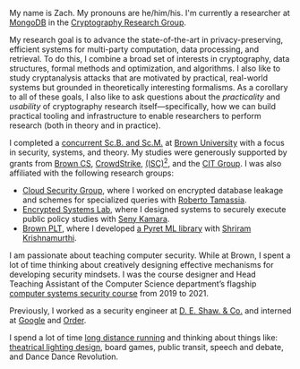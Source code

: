 My name is Zach. My pronouns are he/him/his. I'm currently a researcher at [MongoDB](https://mongodb.com) in the [Cryptography Research Group](https://www.mongodb.com/company/research/cryptography-research-group).

My research goal is to advance the state-of-the-art in privacy-preserving, efficient systems for multi-party computation, data processing, and retrieval. To do this, I combine a broad set of interests in cryptography, data structures, formal methods and optimization, and algorithms. I also like to study cryptanalysis attacks that are motivated by practical, real-world systems but grounded in theoretically interesting formalisms. As a corollary to all of these goals, I also like to ask questions about the _practicality_ and _usability_ of cryptography research itself—specifically, how we can build practical tooling and infrastructure to enable researchers to perform research (both in theory and in practice).

I completed a [concurrent Sc.B. and Sc.M.](notes/brown-courses/) at [Brown University](https://brown.edu) with a focus in security, systems, and theory. My studies were generously supported by grants from [Brown CS](https://cs.brown.edu/news/2021/03/24/ross-briden-and-zachary-espiritu-win-randy-f-pausch-computer-science-undergraduate-summer-research-award/), [CrowdStrike](https://www.crowdstrike.org/scholarships.html), <a href="https://iamcybersafe.org/s/undergraduate-scholarships">(ISC)<sup>2</sup></a>, and the [CIT Group](https://www.cit.com/). I was also affiliated with the following research groups:

- [Cloud Security Group](http://caps.cs.brown.edu/), where I worked on encrypted database leakage and schemes for specialized queries with [Roberto Tamassia](https://www.tamassia.net/).
- [Encrypted Systems Lab](http://esl.cs.brown.edu/), where I designed systems to securely execute public policy studies with [Seny Kamara](http://cs.brown.edu/~seny/).
- [Brown PLT](https://cs.brown.edu/research/plt/), where I developed [a Pyret ML library](https://cs0190.github.io/tensorflow.html) with [Shriram Krishnamurthi](http://cs.brown.edu/~sk/).

I am passionate about teaching computer security. While at Brown, I spent a lot of time thinking about creatively designing effective mechanisms for developing security mindsets. I was the course designer and Head Teaching Assistant of the Computer Science department’s flagship [computer systems security course](https://cs.brown.edu/courses/info/csci1660/) from 2019 to 2021.

Previously, I worked as a security engineer at [D. E. Shaw. & Co.](https://deshaw.com) and interned at [Google](https://www.google.com/) and [Order](https://www.order.co/).

I spend a lot of time [long distance running](https://www.strava.com/athletes/91146604) and thinking about things like: [theatrical lighting design](design/lighting-design/), board games, public transit, speech and debate, and Dance Dance Revolution.
